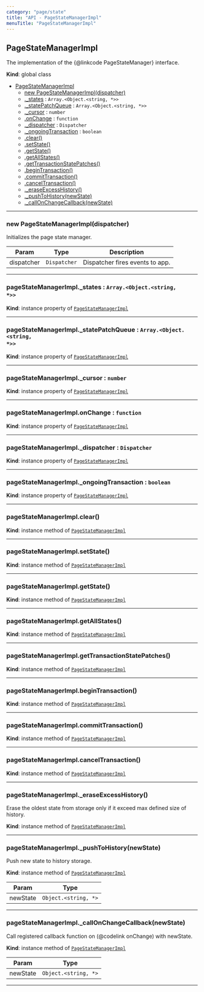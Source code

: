 ```yaml
---
category: "page/state"
title: "API - PageStateManagerImpl"
menuTitle: "PageStateManagerImpl"
---
```


## PageStateManagerImpl&nbsp;<a name="PageStateManagerImpl" href="https://github.com/seznam/ima/blob/v18.0.0/packages/core/src/page/state/PageStateManagerImpl.js#L10" target="_blank"><span class="icon"><i class="fas fa-external-link-alt fa-xs"></i></span></a>
The implementation of the {@linkcode PageStateManager} interface.

**Kind**: global class  

* [PageStateManagerImpl](#PageStateManagerImpl)
    * [new PageStateManagerImpl(dispatcher)](#new_PageStateManagerImpl_new)
    * [._states](#PageStateManagerImpl+_states) : <code>Array.&lt;Object.&lt;string, \*&gt;&gt;</code>
    * [._statePatchQueue](#PageStateManagerImpl+_statePatchQueue) : <code>Array.&lt;Object.&lt;string, \*&gt;&gt;</code>
    * [._cursor](#PageStateManagerImpl+_cursor) : <code>number</code>
    * [.onChange](#PageStateManagerImpl+onChange) : <code>function</code>
    * [._dispatcher](#PageStateManagerImpl+_dispatcher) : <code>Dispatcher</code>
    * [._ongoingTransaction](#PageStateManagerImpl+_ongoingTransaction) : <code>boolean</code>
    * [.clear()](#PageStateManagerImpl+clear)
    * [.setState()](#PageStateManagerImpl+setState)
    * [.getState()](#PageStateManagerImpl+getState)
    * [.getAllStates()](#PageStateManagerImpl+getAllStates)
    * [.getTransactionStatePatches()](#PageStateManagerImpl+getTransactionStatePatches)
    * [.beginTransaction()](#PageStateManagerImpl+beginTransaction)
    * [.commitTransaction()](#PageStateManagerImpl+commitTransaction)
    * [.cancelTransaction()](#PageStateManagerImpl+cancelTransaction)
    * [._eraseExcessHistory()](#PageStateManagerImpl+_eraseExcessHistory)
    * [._pushToHistory(newState)](#PageStateManagerImpl+_pushToHistory)
    * [._callOnChangeCallback(newState)](#PageStateManagerImpl+_callOnChangeCallback)


* * *

### new PageStateManagerImpl(dispatcher)&nbsp;<a name="new_PageStateManagerImpl_new"></a>
Initializes the page state manager.


| Param | Type | Description |
| --- | --- | --- |
| dispatcher | <code>Dispatcher</code> | Dispatcher fires events to app. |


* * *

### pageStateManagerImpl.\_states : <code>Array.&lt;Object.&lt;string, \*&gt;&gt;</code>&nbsp;<a name="PageStateManagerImpl+_states" href="https://github.com/seznam/ima/blob/v18.0.0/packages/core/src/page/state/PageStateManagerImpl.js#L26" target="_blank"><span class="icon"><i class="fas fa-external-link-alt fa-xs"></i></span></a>
**Kind**: instance property of [<code>PageStateManagerImpl</code>](#PageStateManagerImpl)  

* * *

### pageStateManagerImpl.\_statePatchQueue : <code>Array.&lt;Object.&lt;string, \*&gt;&gt;</code>&nbsp;<a name="PageStateManagerImpl+_statePatchQueue" href="https://github.com/seznam/ima/blob/v18.0.0/packages/core/src/page/state/PageStateManagerImpl.js#L31" target="_blank"><span class="icon"><i class="fas fa-external-link-alt fa-xs"></i></span></a>
**Kind**: instance property of [<code>PageStateManagerImpl</code>](#PageStateManagerImpl)  

* * *

### pageStateManagerImpl.\_cursor : <code>number</code>&nbsp;<a name="PageStateManagerImpl+_cursor" href="https://github.com/seznam/ima/blob/v18.0.0/packages/core/src/page/state/PageStateManagerImpl.js#L36" target="_blank"><span class="icon"><i class="fas fa-external-link-alt fa-xs"></i></span></a>
**Kind**: instance property of [<code>PageStateManagerImpl</code>](#PageStateManagerImpl)  

* * *

### pageStateManagerImpl.onChange : <code>function</code>&nbsp;<a name="PageStateManagerImpl+onChange" href="https://github.com/seznam/ima/blob/v18.0.0/packages/core/src/page/state/PageStateManagerImpl.js#L41" target="_blank"><span class="icon"><i class="fas fa-external-link-alt fa-xs"></i></span></a>
**Kind**: instance property of [<code>PageStateManagerImpl</code>](#PageStateManagerImpl)  

* * *

### pageStateManagerImpl.\_dispatcher : <code>Dispatcher</code>&nbsp;<a name="PageStateManagerImpl+_dispatcher" href="https://github.com/seznam/ima/blob/v18.0.0/packages/core/src/page/state/PageStateManagerImpl.js#L46" target="_blank"><span class="icon"><i class="fas fa-external-link-alt fa-xs"></i></span></a>
**Kind**: instance property of [<code>PageStateManagerImpl</code>](#PageStateManagerImpl)  

* * *

### pageStateManagerImpl.\_ongoingTransaction : <code>boolean</code>&nbsp;<a name="PageStateManagerImpl+_ongoingTransaction" href="https://github.com/seznam/ima/blob/v18.0.0/packages/core/src/page/state/PageStateManagerImpl.js#L51" target="_blank"><span class="icon"><i class="fas fa-external-link-alt fa-xs"></i></span></a>
**Kind**: instance property of [<code>PageStateManagerImpl</code>](#PageStateManagerImpl)  

* * *

### pageStateManagerImpl.clear()&nbsp;<a name="PageStateManagerImpl+clear" href="https://github.com/seznam/ima/blob/v18.0.0/packages/core/src/page/state/PageStateManagerImpl.js#L57" target="_blank"><span class="icon"><i class="fas fa-external-link-alt fa-xs"></i></span></a>
**Kind**: instance method of [<code>PageStateManagerImpl</code>](#PageStateManagerImpl)  

* * *

### pageStateManagerImpl.setState()&nbsp;<a name="PageStateManagerImpl+setState" href="https://github.com/seznam/ima/blob/v18.0.0/packages/core/src/page/state/PageStateManagerImpl.js#L65" target="_blank"><span class="icon"><i class="fas fa-external-link-alt fa-xs"></i></span></a>
**Kind**: instance method of [<code>PageStateManagerImpl</code>](#PageStateManagerImpl)  

* * *

### pageStateManagerImpl.getState()&nbsp;<a name="PageStateManagerImpl+getState" href="https://github.com/seznam/ima/blob/v18.0.0/packages/core/src/page/state/PageStateManagerImpl.js#L89" target="_blank"><span class="icon"><i class="fas fa-external-link-alt fa-xs"></i></span></a>
**Kind**: instance method of [<code>PageStateManagerImpl</code>](#PageStateManagerImpl)  

* * *

### pageStateManagerImpl.getAllStates()&nbsp;<a name="PageStateManagerImpl+getAllStates" href="https://github.com/seznam/ima/blob/v18.0.0/packages/core/src/page/state/PageStateManagerImpl.js#L96" target="_blank"><span class="icon"><i class="fas fa-external-link-alt fa-xs"></i></span></a>
**Kind**: instance method of [<code>PageStateManagerImpl</code>](#PageStateManagerImpl)  

* * *

### pageStateManagerImpl.getTransactionStatePatches()&nbsp;<a name="PageStateManagerImpl+getTransactionStatePatches" href="https://github.com/seznam/ima/blob/v18.0.0/packages/core/src/page/state/PageStateManagerImpl.js#L103" target="_blank"><span class="icon"><i class="fas fa-external-link-alt fa-xs"></i></span></a>
**Kind**: instance method of [<code>PageStateManagerImpl</code>](#PageStateManagerImpl)  

* * *

### pageStateManagerImpl.beginTransaction()&nbsp;<a name="PageStateManagerImpl+beginTransaction" href="https://github.com/seznam/ima/blob/v18.0.0/packages/core/src/page/state/PageStateManagerImpl.js#L110" target="_blank"><span class="icon"><i class="fas fa-external-link-alt fa-xs"></i></span></a>
**Kind**: instance method of [<code>PageStateManagerImpl</code>](#PageStateManagerImpl)  

* * *

### pageStateManagerImpl.commitTransaction()&nbsp;<a name="PageStateManagerImpl+commitTransaction" href="https://github.com/seznam/ima/blob/v18.0.0/packages/core/src/page/state/PageStateManagerImpl.js#L127" target="_blank"><span class="icon"><i class="fas fa-external-link-alt fa-xs"></i></span></a>
**Kind**: instance method of [<code>PageStateManagerImpl</code>](#PageStateManagerImpl)  

* * *

### pageStateManagerImpl.cancelTransaction()&nbsp;<a name="PageStateManagerImpl+cancelTransaction" href="https://github.com/seznam/ima/blob/v18.0.0/packages/core/src/page/state/PageStateManagerImpl.js#L152" target="_blank"><span class="icon"><i class="fas fa-external-link-alt fa-xs"></i></span></a>
**Kind**: instance method of [<code>PageStateManagerImpl</code>](#PageStateManagerImpl)  

* * *

### pageStateManagerImpl.\_eraseExcessHistory()&nbsp;<a name="PageStateManagerImpl+_eraseExcessHistory" href="https://github.com/seznam/ima/blob/v18.0.0/packages/core/src/page/state/PageStateManagerImpl.js#L161" target="_blank"><span class="icon"><i class="fas fa-external-link-alt fa-xs"></i></span></a>
Erase the oldest state from storage only if it exceed max
defined size of history.

**Kind**: instance method of [<code>PageStateManagerImpl</code>](#PageStateManagerImpl)  

* * *

### pageStateManagerImpl.\_pushToHistory(newState)&nbsp;<a name="PageStateManagerImpl+_pushToHistory" href="https://github.com/seznam/ima/blob/v18.0.0/packages/core/src/page/state/PageStateManagerImpl.js#L173" target="_blank"><span class="icon"><i class="fas fa-external-link-alt fa-xs"></i></span></a>
Push new state to history storage.

**Kind**: instance method of [<code>PageStateManagerImpl</code>](#PageStateManagerImpl)  

| Param | Type |
| --- | --- |
| newState | <code>Object.&lt;string, \*&gt;</code> | 


* * *

### pageStateManagerImpl.\_callOnChangeCallback(newState)&nbsp;<a name="PageStateManagerImpl+_callOnChangeCallback" href="https://github.com/seznam/ima/blob/v18.0.0/packages/core/src/page/state/PageStateManagerImpl.js#L183" target="_blank"><span class="icon"><i class="fas fa-external-link-alt fa-xs"></i></span></a>
Call registered callback function on (@codelink onChange) with newState.

**Kind**: instance method of [<code>PageStateManagerImpl</code>](#PageStateManagerImpl)  

| Param | Type |
| --- | --- |
| newState | <code>Object.&lt;string, \*&gt;</code> | 


* * *

